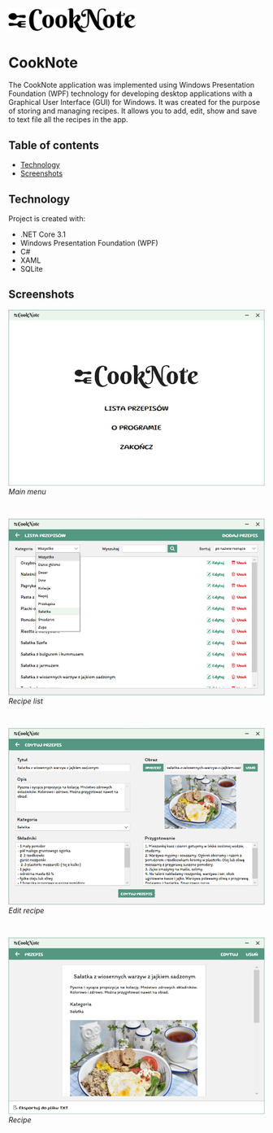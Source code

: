 <img src="./Screenshots/Logo.png" width="250" alt="Logo">

# CookNote
The CookNote application was implemented using Windows Presentation Foundation (WPF) technology for developing desktop applications with a Graphical User Interface (GUI) for Windows. It was created for the purpose of storing and managing recipes. It allows you to add, edit, show and save to text file all the recipes in the app.


## Table of contents
* [Technology](#technology)
* [Screenshots](#screenshots)


## Technology
Project is created with:
* .NET Core 3.1
* Windows Presentation Foundation (WPF)
* C#
* XAML
* SQLite


## Screenshots
<p>
    <img src="./Screenshots/MainMenu.png" alt="Main menu">
    <em>Main menu</em>
</p>
</br>
<p>
    <img src="./Screenshots/ListRecipe.png" alt="Recipe list">
    <em>Recipe list</em>
</p>
</br>
<p>
    <img src="./Screenshots/EditRecipe.png" alt="Edit recipe">
    <em>Edit recipe</em>
</p>
</br>
<p>
    <img src="./Screenshots/ShowRecipe.png" alt="Recipe">
    <em>Recipe</em>
</p>